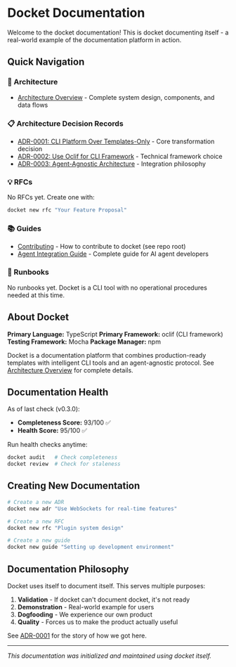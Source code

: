 # Docket Documentation

Welcome to the docket documentation! This is docket documenting itself - a real-world example of the documentation platform in action.

## Quick Navigation

### 📐 Architecture
- [Architecture Overview](./architecture/overview.md) - Complete system design, components, and data flows

### 📋 Architecture Decision Records
- [ADR-0001: CLI Platform Over Templates-Only](./adr/adr-0001-cli-platform-over-templates-only.md) - Core transformation decision
- [ADR-0002: Use Oclif for CLI Framework](./adr/adr-0002-oclif-for-cli-framework.md) - Technical framework choice
- [ADR-0003: Agent-Agnostic Architecture](./adr/adr-0003-agent-agnostic-architecture.md) - Integration philosophy

### 💡 RFCs
No RFCs yet. Create one with:
```bash
docket new rfc "Your Feature Proposal"
```

### 📚 Guides
- [Contributing](../CONTRIBUTING.md) - How to contribute to docket (see repo root)
- [Agent Integration Guide](../.docket-protocol/agent-guide.md) - Complete guide for AI agent developers

### 🔧 Runbooks
No runbooks yet. Docket is a CLI tool with no operational procedures needed at this time.

## About Docket

**Primary Language:** TypeScript
**Primary Framework:** oclif (CLI framework)
**Testing Framework:** Mocha
**Package Manager:** npm

Docket is a documentation platform that combines production-ready templates with intelligent CLI tools and an agent-agnostic protocol. See [Architecture Overview](./architecture/overview.md) for complete details.

## Documentation Health

As of last check (v0.3.0):
- **Completeness Score:** 93/100 ✅
- **Health Score:** 95/100 ✅

Run health checks anytime:
```bash
docket audit   # Check completeness
docket review  # Check for staleness
```

## Creating New Documentation

```bash
# Create a new ADR
docket new adr "Use WebSockets for real-time features"

# Create a new RFC
docket new rfc "Plugin system design"

# Create a new guide
docket new guide "Setting up development environment"
```

## Documentation Philosophy

Docket uses itself to document itself. This serves multiple purposes:

1. **Validation** - If docket can't document docket, it's not ready
2. **Demonstration** - Real-world example for users
3. **Dogfooding** - We experience our own product
4. **Quality** - Forces us to make the product actually useful

See [ADR-0001](./adr/adr-0001-cli-platform-over-templates-only.md) for the story of how we got here.

---

*This documentation was initialized and maintained using docket itself.*
